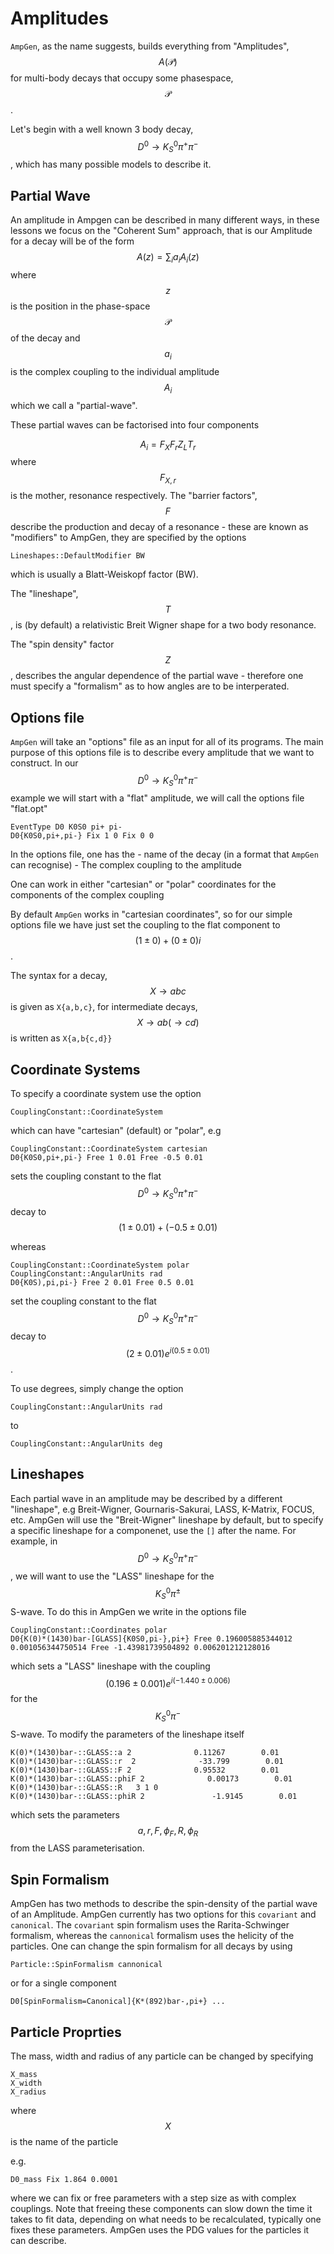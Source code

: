 Amplitudes
=========

`AmpGen`, as the name suggests, builds everything from "Amplitudes", $$A(\mathcal{P})$$ for multi-body decays that occupy some phasespace, $$\mathcal{P}$$. 

Let's begin with a well known 3 body decay, $$D^0 \to K_S^0 \pi^+ \pi^-$$, which has many possible models to describe it. 

Partial Wave
------------

An amplitude in Ampgen can be described in many different ways, in these lessons we focus on the "Coherent Sum" approach, that is our Amplitude for a decay will be of the form
$$
A(z) = \sum_i a_i A_i(z)
$$
where $$z$$ is the position in the phase-space $$\mathcal{P}$$ of the decay and $$a_i$$ is the complex coupling to the individual amplitude $$A_i$$ which we call a "partial-wave".

These partial waves can be factorised into four components

$$
A_i = F_X F_r Z_L T_r
$$
where $$F_{X,r}$$ is the mother, resonance respectively. The "barrier factors", $$F$$ describe the production and decay of a resonance - these are known as "modifiers" to AmpGen, they are specified by the options
```
Lineshapes::DefaultModifier BW
```
which is usually a Blatt-Weiskopf factor (BW). 

The "lineshape", $$T$$, is (by default) a relativistic Breit Wigner shape for a two body resonance. 

The "spin density" factor $$Z$$, describes the angular dependence of the partial wave - therefore one must specify a "formalism" as to how angles are to be interperated. 

Options file
------------
`AmpGen` will take an "options" file as an input for all of its programs. The main purpose of this options file is to describe every amplitude that we want to construct.
In our $$D^0 \to K_S^0 \pi^+ \pi^-$$ example we will start with a "flat" amplitude, we will call the options file "flat.opt"

```
EventType D0 K0S0 pi+ pi-
D0{K0S0,pi+,pi-} Fix 1 0 Fix 0 0
```

In the options file, one has the 
    - name of the decay (in a format that `AmpGen` can recognise)
    - The complex coupling to the amplitude

One can work in either "cartesian" or "polar" coordinates for the components of the complex coupling

By default `AmpGen` works in "cartesian coordinates", so for our simple options file we have just set the coupling to the flat component to $$(1 \pm 0) + (0 \pm 0) i$$.

The syntax for a decay, $$X \to a b c$$ is given as `X{a,b,c}`, for intermediate decays, $$X \to a b ( \to c d)$$ is written as `X{a,b{c,d}}`

Coordinate Systems
------------------

To specify a coordinate system use the option
```
CouplingConstant::CoordinateSystem
```
which can have "cartesian" (default) or "polar",
e.g

```
CouplingConstant::CoordinateSystem cartesian
D0{K0S0,pi+,pi-} Free 1 0.01 Free -0.5 0.01
```

sets the coupling constant to the flat $$D^0 \to K_S^0 \pi^+ \pi^-$$ decay to $$(1\pm 0.01) + (-0.5 \pm 0.01)$$

whereas 

```
CouplingConstant::CoordinateSystem polar
CouplingConstant::AngularUnits rad
D0{K0S),pi,pi-} Free 2 0.01 Free 0.5 0.01
```

set the coupling constant to the flat $$D^0 \to K_S^0 \pi^+ \pi^-$$ decay to $$(2 \pm 0.01) e^{i (0.5 \pm 0.01)}$$.

To use degrees, simply change the option

```
CouplingConstant::AngularUnits rad
``` 
to 

```
CouplingConstant::AngularUnits deg
``` 

Lineshapes
----------

Each partial wave in an amplitude may be described by a different "lineshape", e.g Breit-Wigner, Gournaris-Sakurai, LASS, K-Matrix, FOCUS, etc. 
AmpGen will use the "Breit-Wigner" lineshape by default, but to specify a specific lineshape for a componenet, use the `[]` after the name.
For example, in $$D^0 \to K_S^0 \pi^+ \pi^-$$, we will want to use the "LASS" lineshape for the $$K_S^0 \pi^\pm$$ S-wave. 
To do this in AmpGen we write in the options file
```
CouplingConstant::Coordinates polar
D0{K(0)*(1430)bar-[GLASS]{K0S0,pi-},pi+} Free 0.196005885344012 0.001056344750514 Free -1.43981739504892 0.006201212128016
```
which sets a "LASS" lineshape with the coupling $$(0.196 \pm 0.001) e^{i(-1.440 \pm 0.006)}$$ for the $$K_S^0 \pi^-$$ S-wave.
To modify the parameters of the lineshape itself 

```
K(0)*(1430)bar-::GLASS::a 2              0.11267        0.01
K(0)*(1430)bar-::GLASS::r  2              -33.799        0.01
K(0)*(1430)bar-::GLASS::F 2              0.95532        0.01
K(0)*(1430)bar-::GLASS::phiF 2              0.00173        0.01
K(0)*(1430)bar-::GLASS::R   3 1 0
K(0)*(1430)bar-::GLASS::phiR 2               -1.9145        0.01
```
which sets the parameters $$a,r,F,\phi_F,R,\phi_R$$ from the LASS parameterisation. 



Spin Formalism
--------------

AmpGen has two methods to describe the spin-density of the partial wave of an Amplitude. AmpGen currently has two options for this `covariant` and `canonical`.
The `covariant` spin formalism uses the Rarita-Schwinger formalism, whereas the `cannonical` formalism uses the helicity of the particles. 
One can change the spin formalism for all decays by using
```
Particle::SpinFormalism cannonical
```
or for a single component

```
D0[SpinFormalism=Canonical]{K*(892)bar-,pi+} ...
```

Particle Proprties
------------------

The mass, width and radius of any particle can be changed by specifying 
```
X_mass
X_width
X_radius
```
where $$X$$ is the name of the particle

e.g. 

```
D0_mass Fix 1.864 0.0001
```
where we can fix or free parameters with a step size as with complex couplings. Note that freeing these components can slow down the time it takes to fit data, depending on what needs to be recalculated, typically one fixes these parameters. AmpGen uses the PDG values for the particles it can describe.



